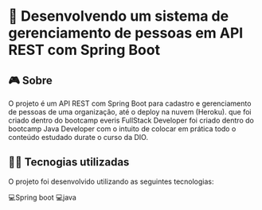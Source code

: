 # 👀 Desenvolvendo um sistema de gerenciamento de pessoas em API REST com Spring Boot

## 🎮️ Sobre

O projeto é um API REST com Spring Boot para cadastro e gerenciamento de pessoas de uma organização, até o deploy na nuvem (Heroku). que foi criado dentro do bootcamp everis FullStack Developer foi criado dentro do bootcamp Java Developer com o intuito de colocar em prática todo o conteúdo estudado durate o curso da DIO.

## 👨‍💻️ Tecnogias utilizadas

O projeto foi desenvolvido utilizando as seguintes tecnologias:

💻️Spring boot 💻️java